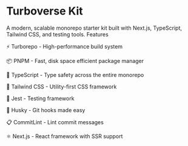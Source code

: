 # Turboverse Kit

A modern, scalable monorepo starter kit built with Next.js, TypeScript, Tailwind CSS, and testing tools.
Features

⚡ Turborepo - High-performance build system

📦 PNPM - Fast, disk space efficient package manager

🎯 TypeScript - Type safety across the entire monorepo

🎨 Tailwind CSS - Utility-first CSS framework

🧪 Jest - Testing framework

🐶 Husky - Git hooks made easy

📋 CommitLint - Lint commit messages

⚛️ Next.js - React framework with SSR support
